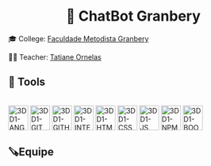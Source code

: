 <h1 align="center">🤖 ChatBot Granbery</h1>

🎓 College: [Faculdade Metodista Granbery](http://granbery.edu.br/)

👨‍🏫 Teacher: [Tatiane Ornelas](https://www.linkedin.com/in/tatiane-ornelas-57571547/)

<h2>🧰 Tools</h2>

<div style="display: inline_block"><br>
  <img align="center" alt="3DD1-ANGULAR" height="50" width="40" src="https://cdn.jsdelivr.net/gh/devicons/devicon/icons/angularjs/angularjs-original.svg"/>
  <img align="center" alt="3DD1-GIT" height="50" width="40" src="https://cdn.jsdelivr.net/gh/devicons/devicon/icons/git/git-original.svg">
  <img align="center" alt="3DD1-GITHUB" height="50" width="40" src="https://cdn.jsdelivr.net/gh/devicons/devicon/icons/github/github-original.svg">
  <img align="center" alt="3DD1-INTELLIJ" height="50" width="40" src="https://cdn.jsdelivr.net/gh/devicons/devicon/icons/intellij/intellij-original.svg">
  <img align="center" alt="3DD1-HTML" height="50" width="40" src="https://cdn.jsdelivr.net/gh/devicons/devicon/icons/html5/html5-original.svg" />
  <img align="center" alt="3DD1-CSS" height="50" width="40" src="https://cdn.jsdelivr.net/gh/devicons/devicon/icons/css3/css3-original.svg" />
  <img align="center" alt="3DD1-JS" height="50" width="40" src="https://cdn.jsdelivr.net/gh/devicons/devicon/icons/javascript/javascript-original.svg" />
  <img align="center" alt="3DD1-NPM" height="50" width="40" src="https://cdn.jsdelivr.net/gh/devicons/devicon/icons/npm/npm-original-wordmark.svg" />
  <img align="center" alt="3DD1-BOOTSTRAP" height="50" width="40" src="https://cdn.jsdelivr.net/gh/devicons/devicon/icons/bootstrap/bootstrap-original.svg" />  
</div>

<h2>🪚Equipe</h2>
